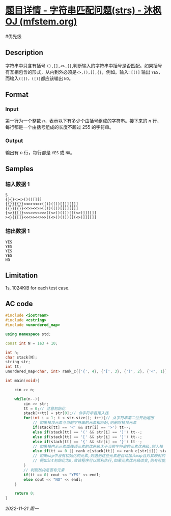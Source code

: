 # [题目详情 - 字符串匹配问题(strs) - 沐枫OJ (mfstem.org)](https://www.mfstem.org/p/631?tid=618e1a85f95440248cba192a)

#优先级

## Description

字符串中只含有括号 `(),[],<>,{}`,判断输入的字符串中括号是否匹配。如果括号有互相包含的形式，从内到外必须是`<>,(),[],{}`，例如。输入: `[()]` 输出 `YES`，而输入`([])，([)]`都应该输出 `NO`。

## Format

### Input

第一行为一个整数 $n$，表示以下有多少个由括号组成的字符串。接下来的 $n$ 行，每行都是一个由括号组成的长度不超过 255 的字符串。

### Output

输出有 $n$ 行，每行都是 `YES` 或 `NO`。

## Samples

### 输入数据 1

```input1
5
{}{}<><>()()[][]
{{}}{{}}<<>><<>>(())(())[[]][[]]
{{}}{{}}<<>><<>>(())(())[[]][[]]
{<>}{[]}<<<>><<>>>((<>))(())[[(<>)]][[]]
><}{{[]}<<<>><<>>>((<>))(())[[(<>)]][[]]
```

### 输出数据 1

```output1
YES
YES
YES
YES
NO
```

## Limitation

1s, 1024KiB for each test case.

## AC code

```cpp
#include <iostream>
#include <cstring>
#include <unordered_map>

using namespace std;

const int N = 1e3 + 10;

int n;
char stack[N];
string str;
int tt;
unordered_map<char, int> rank_c{{'{', 4}, {'[', 3}, {'(', 2}, {'<', 1}};

int main(void){

    cin >> n;

    while(n--){
        cin >> str;
        tt = 0;// 注意初始化
        stack[++tt] = str[0];// 令字符串首尾入栈
        for(int i = 1; i < str.size(); i++){// 从字符串第二位开始遍历
            // 如果栈顶元素与当前字符串的元素相匹配,则删除栈顶元素
            if(stack[tt] == '<' && str[i] == '>') tt--;
            else if(stack[tt] == '(' && str[i] == ')') tt--;
            else if(stack[tt] == '[' && str[i] == ']') tt--;
            else if(stack[tt] == '{' && str[i] == '}') tt--;
            // 如果栈内无元素或栈顶元素的优先级大于当前字符串的元素优先级,则入栈
            else if(tt == 0 || rank_c[stack[tt]] >= rank_c[str[i]]) stack[++tt] = str[i];
            // 如果map中没有初始化的元素,则遇到这些元素是自动加入map且对其映射的值进行初始化
            // 例如int初始化为0,故该程序可以顺利执行,如果元素优先级改变,则有可能失败
        }
        // 判断栈内是否有元素
        if(tt == 0) cout << "YES" << endl;
        else cout << "NO" << endl;      
    }

    return 0;
}
```


*2022-11-21 周一*